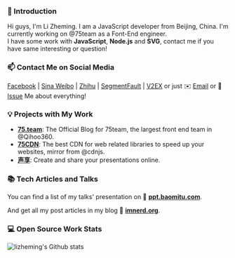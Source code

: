 ### 👋 Introduction

Hi guys, I'm Li Zheming. I am a JavaScript developer from Beijing, China. I'm currently working on @75team as a Font-End engineer.  
I have some work with **JavaScript**, **Node.js** and **SVG**, contact me if you have same interesting or question!

### 📫 Contact Me on Social Media

[Facebook][-1] | [Sina Weibo][0] | [Zhihu][1] | [SegmentFault][2] | [V2EX][3] or just ✉️ [Email](mailto:i@imnerd.org) or 💬 [Issue](https://github.com/lizheming/lizheming/issues/me) Me about everything!

### 💡 Projects with My Work

- [**75.team**](https://75.team): The Official Blog for 75team, the largest front end team in @Qihoo360.
- [**75CDN**](https://cdn.baomitu.com): The best CDN for web related libraries to speed up your websites, mirror from @cdnjs.
- [**声享**](https://ppt.baomitu.com): Create and share your presentations online.

### 📚 Tech Articles and Talks 

You can find a list of my talks' presentation on 📖 **[ppt.baomitu.com](https://ppt.baomitu.com/u/lizheming)**. 

And get all my post articles in my blog 📝 [**imnerd.org**](https://imnerd.org). 
 
### 💻 Open Source Work Stats


![lizheming's Github stats](https://github-readme-stats.vercel.app/api?username=lizheming&show_icons=true)

<!--
**lizheming/lizheming** is a ✨ _special_ ✨ repository because its `README.md` (this file) appears on your GitHub profile.

Here are some ideas to get you started:

- 🔭 I’m currently working on ...
- 🌱 I’m currently learning ...
- 👯 I’m looking to collaborate on ...
- 🤔 I’m looking for help with ...
- 💬 Ask me about ...
- 📫 How to reach me: ...
- 😄 Pronouns: ...
- ⚡ Fun fact: ...
-->
[-1]: https://www.facebook.com/Austin.Lee.9173/
[0]: https://m.weibo.cn/u/1694884707
[1]: https://www.zhihu.com/people/lizheming
[2]: https://segmentfault.com/u/lizheming
[3]: https://www.v2ex.com/member/lizheming

